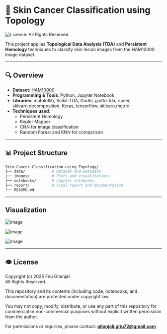 # 🧬 Skin Cancer Classification using Topology
![License: All Rights Reserved](https://img.shields.io/badge/license-All--Rights--Reserved-red)

This project applies **Topological Data Analysis (TDA)** and **Persistent Homology** techniques to classify skin lesion images from the HAM10000 image dataset.

---

## 🔍 Overview

- **Dataset**: [HAM10000](https://www.kaggle.com/datasets/kmader/skin-cancer-mnist-ham10000)
- **Programming & Tools**: Python, Jupyter Notebook
- **Libraries**: matplotlib, Scikit-TDA, Gudhi, giotto-tda, ripser, sklearn.decomposition, Keras, tensorflow, sklearn.metric
- **Techniques used**:
  - Persistent Homology
  - Kepler Mapper
  - CNN for image classification
  - Random Forest and KNN for comparison

---

## 📊 Project Structure

```bash
Skin-Cancer-Classification-using-Topology/
├── data/            # Dataset and metadata
├── images/          # Plots and visualizations
├── notebooks/       # Jupyter notebooks
├── report/          # Final report and documentation
└── README.md
```

---
## Visualization

![image](https://github.com/user-attachments/assets/a8bb4921-d29e-4947-881b-399d1ed3835d)

![image](https://github.com/user-attachments/assets/69fec0ce-8db0-4b1e-a31c-9ed76e9abe16)

![image](https://github.com/user-attachments/assets/dfaec990-d587-44dc-acef-a62c44af9174)


---

## 👁️ License

Copyright (c) 2025 Fnu Gitanjali  
All Rights Reserved.

This repository and its contents (including code, notebooks, and documentation) are protected under copyright law.

You may not copy, modify, distribute, or use any part of this repository for commercial or non-commercial purposes without explicit written permission from the author.

For permissions or inquiries, please contact: **gitanjali.gitu72@gmail.com**


